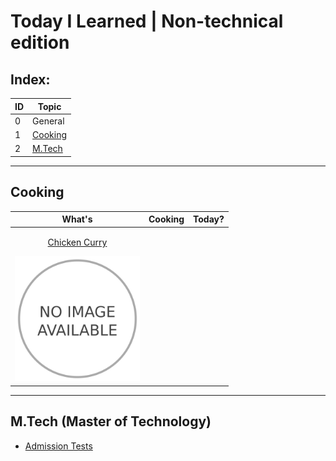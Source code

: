 # **Today I Learned** | Non-technical edition

## Index:

| ID | Topic |
|----------|----------|
| 0 | General |
| 1 | [Cooking](./cooking.md) |
| 2 | [M.Tech](./m-tech.md) |

<hr>

## Cooking

| What's | Cooking | Today? |
|----------|----------|----------|
| <p align="center"> <a href="./cooking.md#chicken-curry"> Chicken Curry </p> <img src="./assets/0-no-image.png" alt="Example Image" width="200" height="200"> </a> | | |

<hr>

## M.Tech (Master of Technology)
- [Admission Tests](./m-tech.md#admission-tests)

